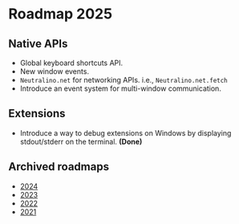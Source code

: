 # Roadmap 2025

## Native APIs

- Global keyboard shortcuts API.
- New window events.
- `Neutralino.net` for networking APIs. i.e., `Neutralino.net.fetch`
- Introduce an event system for multi-window communication.

## Extensions

- Introduce a way to debug extensions on Windows by displaying stdout/stderr on the terminal. **(Done)**
  
## Archived roadmaps

- [2024](archive/2024.md)
- [2023](archive/2023.md)
- [2022](archive/2022.md)
- [2021](archive/2021.md)
